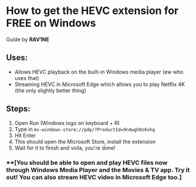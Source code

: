 # **How to get the HEVC extension for FREE on Windows**
Guide by **RAV1NE**

## **Uses:**
- Allows HEVC playback on the built-in Windows media player (ew who uses that)
- Streaming HEVC in Microsoft Edge which allows you to play Netflix 4K (the only slightly better thing)

## **Steps:**
1. Open Run (Windows logo on keyboard + R)
2. Type in `ms-windows-store://pdp/?ProductId=9n4wgh0z6vhq`
3. Hit Enter
4. This should open the Microsoft Store, install the extension
5. Wait for it to finish and voila, you're done!

### **[You should be able to open and play HEVC files now through Windows Media Player and the Movies & TV app. Try it out! You can also stream HEVC video in Microsoft Edge too.]
